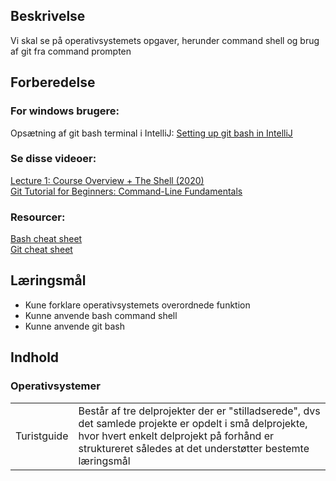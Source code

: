 ## Beskrivelse
Vi skal se på operativsystemets opgaver, herunder command shell og brug af git fra command prompten

## Forberedelse
### For windows brugere: ###
Opsætning af git bash terminal i IntelliJ: [Setting up git bash in IntelliJ](https://www.youtube.com/watch?v=3chFGUdKp9M)  

### Se disse videoer: ###
[Lecture 1: Course Overview + The Shell (2020)](https://www.youtube.com/watch?v=Z56Jmr9Z34Q)  
[Git Tutorial for Beginners: Command-Line Fundamentals](https://www.youtube.com/watch?v=HVsySz-h9r4)  

### Resourcer: ###
[Bash cheat sheet](https://github.com/RehanSaeed/Bash-Cheat-Sheet)  
[Git cheat sheet](https://education.github.com/git-cheat-sheet-education.pdf)

## Læringsmål
* Kune forklare operativsystemets overordnede funktion 
* Kunne anvende bash command shell 
* Kunne anvende git bash 

## Indhold
### Operativsystemer

|                    |                               |
|--------------------|------------------------------|
| Turistguide        | Består af tre delprojekter der er "stilladserede", dvs det samlede projekte er opdelt i små delprojekte, hvor hvert enkelt delprojekt på forhånd er struktureret således at det understøtter bestemte læringsmål   |
